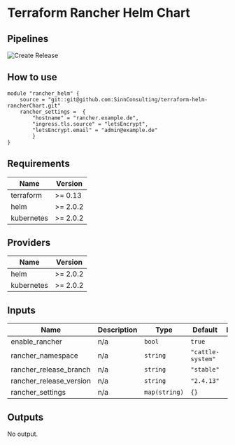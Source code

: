 # Terraform Rancher Helm Chart

## Pipelines
![Create Release](https://github.com/SinnConsulting/tf-helm-rancher2-chart/workflows/Create%20Release/badge.svg)

## How to use

```hcl
module "rancher_helm" {
    source = "git::git@github.com:SinnConsulting/terraform-helm-rancherChart.git"
    rancher_settings =  {
        "hostname" = "rancher.example.de",
        "ingress.tls.source" = "letsEncrypt",
        "letsEncrypt.email" = "admin@example.de"
        }
}
```
<!-- BEGINNING OF PRE-COMMIT-TERRAFORM DOCS HOOK -->
## Requirements

| Name | Version |
|------|---------|
| terraform | >= 0.13 |
| helm | >= 2.0.2 |
| kubernetes | >= 2.0.2 |

## Providers

| Name | Version |
|------|---------|
| helm | >= 2.0.2 |
| kubernetes | >= 2.0.2 |

## Inputs

| Name | Description | Type | Default | Required |
|------|-------------|------|---------|:--------:|
| enable\_rancher | n/a | `bool` | `true` | no |
| rancher\_namespace | n/a | `string` | `"cattle-system"` | no |
| rancher\_release\_branch | n/a | `string` | `"stable"` | no |
| rancher\_release\_version | n/a | `string` | `"2.4.13"` | no |
| rancher\_settings | n/a | `map(string)` | `{}` | no |

## Outputs

No output.

<!-- END OF PRE-COMMIT-TERRAFORM DOCS HOOK -->
